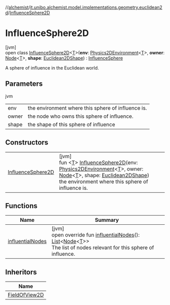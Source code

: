 //[alchemist](../../../index.md)/[it.unibo.alchemist.model.implementations.geometry.euclidean2d](../index.md)/[InfluenceSphere2D](index.md)

# InfluenceSphere2D

[jvm]\
open class [InfluenceSphere2D](index.md)<[T](index.md)>(**env**: [Physics2DEnvironment](../../it.unibo.alchemist.model.interfaces.environments/-physics2-d-environment/index.md)<[T](index.md)>, **owner**: [Node](../../it.unibo.alchemist.model.interfaces/-node/index.md)<[T](index.md)>, **shape**: [Euclidean2DShape](../../it.unibo.alchemist.model.interfaces.geometry.euclidean2d/index.md#1496739300%2FClasslikes%2F-267951372)) : [InfluenceSphere](../../it.unibo.alchemist.model.interfaces.geometry/-influence-sphere/index.md)

A sphere of influence in the Euclidean world.

## Parameters

jvm

| | |
|---|---|
| env | the environment where this sphere of influence is. |
| owner | the node who owns this sphere of influence. |
| shape | the shape of this sphere of influence |

## Constructors

| | |
|---|---|
| [InfluenceSphere2D](-influence-sphere2-d.md) | [jvm]<br>fun <[T](index.md)> [InfluenceSphere2D](-influence-sphere2-d.md)(env: [Physics2DEnvironment](../../it.unibo.alchemist.model.interfaces.environments/-physics2-d-environment/index.md)<[T](index.md)>, owner: [Node](../../it.unibo.alchemist.model.interfaces/-node/index.md)<[T](index.md)>, shape: [Euclidean2DShape](../../it.unibo.alchemist.model.interfaces.geometry.euclidean2d/index.md#1496739300%2FClasslikes%2F-267951372))<br>    the environment where this sphere of influence is. |

## Functions

| Name | Summary |
|---|---|
| [influentialNodes](influential-nodes.md) | [jvm]<br>open override fun [influentialNodes](influential-nodes.md)(): [List](https://kotlinlang.org/api/latest/jvm/stdlib/kotlin.collections/-list/index.html)<[Node](../../it.unibo.alchemist.model.interfaces/-node/index.md)<[T](index.md)>><br>The list of nodes relevant for this sphere of influence. |

## Inheritors

| Name |
|---|
| [FieldOfView2D](../-field-of-view2-d/index.md) |
